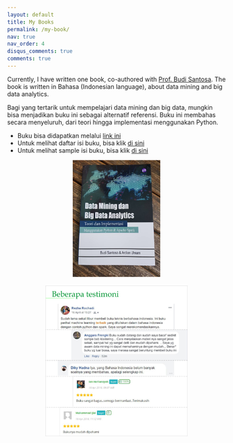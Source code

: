 ```yaml
---
layout: default
title: My Books
permalink: /my-book/
nav: true
nav_order: 4
disqus_comments: true
comments: true
---
```


Currently, I have written one book, co-authored with [Prof. Budi Santosa](https://scholar.its.ac.id/en/persons/budi-santosa). The book is written in Bahasa (Indonesian language), about data mining and big data analytics. 

Bagi yang tertarik untuk mempelajari data mining dan big data, mungkin bisa menjadikan buku ini sebagai alternatif referensi. Buku ini membahas secara menyeluruh, dari teori hingga implementasi menggunakan Python.

* Buku bisa didapatkan melalui [link ini](https://www.tokopedia.com/bukukitaindo/data-mining-dan-big-data-analytics)
* Untuk melihat daftar isi buku, bisa klik [di sini](https://drive.google.com/file/d/1kVqVLTTZXseeuo7CtZnQzn1VhS2btn7n/view?usp=sharing)
* Untuk melihat sample isi buku, bisa klik [di sini](https://drive.google.com/file/d/126Y71h884tnVc1-W94Er9wbXEivaLz1a/view?usp=sharing)

<!-- ![Image description](path/to/your/image.jpg) -->

<!-- ![Image description](/assets/img/book/data-mining-big-data-python.jpg style="width: 80%;") -->

<!-- ![Image description](/assets/img/book/testimoni-buku-data-mining.jpg style="width: 50%;") -->
<center><img src="/assets/img/book/data-mining-big-data-python.jpg" alt="Buku data mining dan big data analytics menggunakan python" style="width: 40%;"></center>

<br>
<center>
<img src="/assets/img/book/testimoni-buku-data-mining.jpg" alt="Testimoni buku data mining dan big data analytics menggunakan python"  style="width: 65%;"></center>


